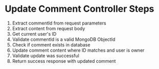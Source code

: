 # Update Comment Controller Steps

1. Extract commentId from request parameters
2. Extract content from request body
3. Get current user's ID
4. Validate commentId is a valid MongoDB ObjectId
5. Check if comment exists in database
6. Update comment content where ID matches and user is owner
7. Validate update was successful
8. Return success response with updated comment
